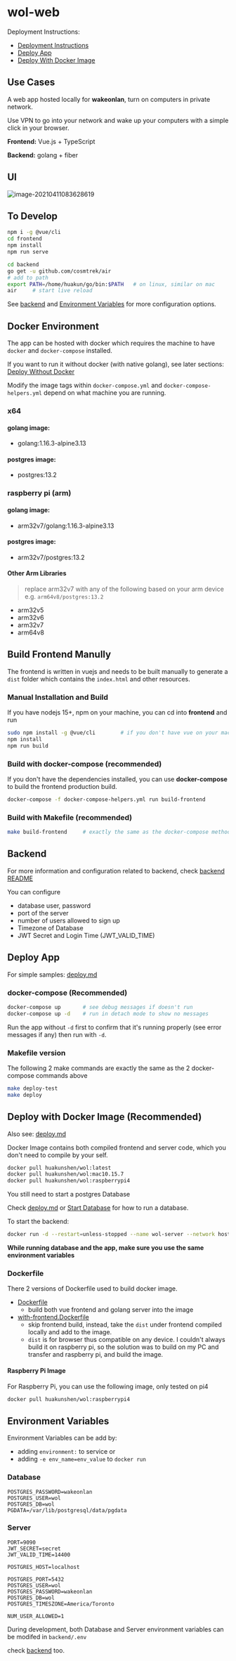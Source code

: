 # wol-web

Deployment Instructions:

- [Deployment Instructions](./deploy.md)
- [Deploy App](#deploy-app)
- [Deploy With Docker Image](#deploy-with-docker-image-Recommended)

## Use Cases

A web app hosted locally for **wakeonlan**, turn on computers in private network.

Use VPN to go into your network and wake up your computers with a simple click in your browser.

**Frontend:** Vue.js + TypeScript

**Backend:** golang + fiber

## UI

![image-20210411083628619](README.assets/image-20210411083628619.png)

## To Develop

```bash
npm i -g @vue/cli
cd frontend
npm install
npm run serve
```

```bash
cd backend
go get -u github.com/cosmtrek/air
# add to path
export PATH=/home/huakun/go/bin:$PATH   # on linux, similar on mac
air     # start live reload
```

See [backend](./backend/README.md) and [Environment Variables](#environment-variables) for more configuration options.

## Docker Environment

The app can be hosted with docker which requires the machine to have `docker` and `docker-compose` installed.

If you want to run it without docker (with native golang), see later sections: [Deploy Without Docker](#deploy-without-docker)

Modify the image tags within `docker-compose.yml` and `docker-compose-helpers.yml` depend on what machine you are running.

### x64

#### golang image:

- golang:1.16.3-alpine3.13

#### postgres image:

- postgres:13.2

### raspberry pi (arm)

#### golang image:

- arm32v7/golang:1.16.3-alpine3.13

#### postgres image:

- arm32v7/postgres:13.2

#### Other Arm Libraries

> replace arm32v7 with any of the following based on your arm device
> e.g. `arm64v8/postgres:13.2`

- arm32v5
- arm32v6
- arm32v7
- arm64v8

## Build Frontend Manully

The frontend is written in vuejs and needs to be built manually to generate a `dist` folder which contains the `index.html` and other resources.

### Manual Installation and Build

If you have nodejs 15+, npm on your machine, you can cd into **frontend** and run

```bash
sudo npm install -g @vue/cli        # if you don't have vue on your machine.
npm install
npm run build
```

### Build with docker-compose (recommended)

If you don't have the dependencies installed, you can use **docker-compose** to build the frontend production build.

```bash
docker-compose -f docker-compose-helpers.yml run build-frontend
```

### Build with Makefile (recommended)

```bash
make build-frontend     # exactly the same as the docker-compose method, just a simplified wrapper
```

## Backend

For more information and configuration related to backend, check [backend README](./backend/README.md)

You can configure

- database user, password
- port of the server
- number of users allowed to sign up
- Timezone of Database
- JWT Secret and Login Time (JWT_VALID_TIME)

## Deploy App

For simple samples: [deploy.md](./deploy.md)

### docker-compose (Recommended)

```bash
docker-compose up       # see debug messages if doesn't run
docker-compose up -d    # run in detach mode to show no messages
```

Run the app without `-d` first to confirm that it's running properly (see error messages if any) then run with `-d`.

### Makefile version

The following 2 make commands are exactly the same as the 2 docker-compose commands above

```bash
make deploy-test
make deploy
```

## Deploy with Docker Image (Recommended)

Also see: [deploy.md](./deploy.md)

Docker Image contains both compiled frontend and server code, which you don't need to compile by your self.

```bash
docker pull huakunshen/wol:latest
docker pull huakunshen/wol:mac10.15.7
docker pull huakunshen/wol:raspberrypi4
```

You still need to start a postgres Database

Check [deploy.md](./deploy.md) or [Start Database](./backend/README.md#set-up-postgresql-database-with-docker) for how to run a database.

To start the backend:

```bash
docker run -d --restart=unless-stopped --name wol-server --network host huakunshen/wol:latest
```

**While running database and the app, make sure you use the same environment variables**

### Dockerfile

There 2 versions of Dockerfile used to build docker image.

- [Dockerfile](./Dockerfile)
  - build both vue frontend and golang server into the image
- [with-frontend.Dockerfile](./with-frontend.Dockerfile)
  - skip frontend build, instead, take the `dist` under frontend compiled locally and add to the image.
  - `dist` is for browser thus compatible on any device. I couldn't always build it on raspberry pi, so the solution was to build on my PC and transfer and raspberry pi, and build the image.

#### Raspberry Pi Image

For Raspberry Pi, you can use the following image, only tested on pi4

```bash
docker pull huakunshen/wol:raspberrypi4
```

## Environment Variables

Environment Variables can be add by:

- adding `environment:` to service or
- adding `-e env_name=env_value` to `docker run`

### Database

```
POSTGRES_PASSWORD=wakeonlan
POSTGRES_USER=wol
POSTGRES_DB=wol
PGDATA=/var/lib/postgresql/data/pgdata
```

### Server

```
PORT=9090
JWT_SECRET=secret
JWT_VALID_TIME=14400

POSTGRES_HOST=localhost

POSTGRES_PORT=5432
POSTGRES_USER=wol
POSTGRES_PASSWORD=wakeonlan
POSTGRES_DB=wol
POSTGRES_TIMESZONE=America/Toronto

NUM_USER_ALLOWED=1
```

During development, both Database and Server environment variables can be modifed in `backend/.env`

check [backend](./backend/README.md) too.
